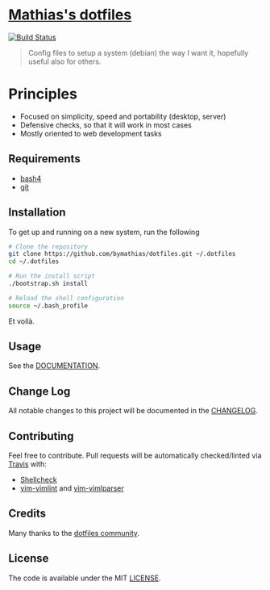 # [Mathias's dotfiles][dotfiles]

[![Build Status][travis-ci-img]][travis-ci]

> Config files to setup a system (debian) the way I want it, hopefully useful also for others.

# Principles

- Focused on simplicity, speed and portability (desktop, server)
- Defensive checks, so that it will work in most cases
- Mostly oriented to web development tasks

## Requirements

- [bash4][bash4]
- [git][git]

## Installation

To get up and running on a new system, run the following
```bash
# Clone the repository
git clone https://github.com/bymathias/dotfiles.git ~/.dotfiles
cd ~/.dotfiles

# Run the install script
./bootstrap.sh install

# Reload the shell configuration
source ~/.bash_profile
```
Et voil&agrave;.

## Usage

See the [DOCUMENTATION](DOCUMENTATION.md).

## Change Log

All notable changes to this project will be documented in the [CHANGELOG](CHANGELOG.md).

## Contributing

Feel free to contribute. Pull requests will be automatically checked/linted via [Travis](https://travis-ci.org) with:

- [Shellcheck](https://www.shellcheck.net/)
- [vim-vimlint](https://github.com/syngan/vim-vimlint) and [vim-vimlparser](https://github.com/ynkdir/vim-vimlparser)

## Credits

Many thanks to the [dotfiles community][dotfiles-community].

## License

The code is available under the MIT [LICENSE](LICENSE.txt).


<!-- Links -->

[dotfiles]: https://github.com/bymathias/dotfiles

[travis-ci]: https://travis-ci.org/bymathias/dotfiles
[travis-ci-img]: http://img.shields.io/travis/bymathias/dotfiles.svg?style=flat-square

[bash4]: https://www.gnu.org/software/bash
[git]: https://git-scm.com

[dotfiles-community]: http://dotfiles.github.io
